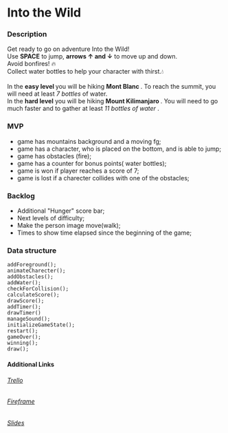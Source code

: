 # Into the Wild

### Description

Get ready to go on adventure Into the Wild!
<br>
Use <b>SPACE</b> to jump, <b>arrows ↑ and ↓</b>  to move up and down.
<br> Avoid bonfires! 🔥 <br> 
Collect water bottles to help your character with thirst.💧 
<br> <br> 
In the <b> easy level </b>you will be hiking <b> Mont Blanc </b>. 
To reach the summit, you will need at least <i> 7 bottles </i>of water.<br>
In the <b>hard level</b> you will be hiking <b> Mount Kilimanjaro </b>. 
You will need to go much faster and to gather at least <i> 11 bottles of water </i>. 




### MVP

- game has mountains background and a moving fg;
- game has a character, who is placed on the bottom, and is able to jump;
- game has obstacles (fire);
- game has a counter for bonus points( water bottles);
- game is won if player reaches a score of 7;
- game is lost if a charecter collides with one of the obstacles;



### Backlog
- Additional "Hunger" score bar;  
- Next levels of difficulty;
- Make the person image move(walk);
- Times to show time elapsed since the beginning of the game;


### Data structure

```
addForeground();
animateCharecter();
addObstacles();
addWater();
checkForCollision();
calculateScore();
drawScore();
addTimer();
drawTimer()
manageSound();
initializeGameState();
restart();
gameOver();
winning();
draw();
```

#### Additional Links
###### [Trello](https://trello.com/b/cQdXATsQ/into-the-wild)
###### [Fireframe](https://drive.google.com/file/d/1fRSRdoKKjzYFplc6qOqvFE9cKWU3Z2Sn/view?usp=sharing)
###### [Slides](https://docs.google.com/presentation/d/1XfAitmROao8lG_6SkYxrJ5oSOFk-AiFwbsWVIkCR59c/edit?usp=sharing)

